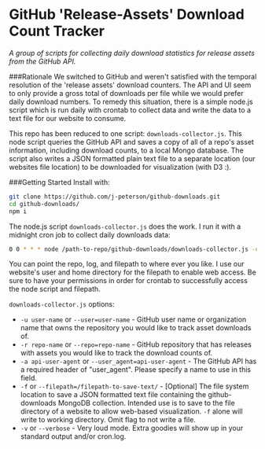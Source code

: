 # GitHub 'Release-Assets' Download Count Tracker

*A group of scripts for collecting daily download statistics for release assets from the GitHub API.*

###Rationale
We switched to GitHub and weren't satisfied with the temporal resolution of the 'release assets' download counters. The API and UI seem to only provide a gross total of downloads per file while we would prefer daily download numbers. To remedy this situation, there is a simple node.js script which is run daily with crontab to collect data and write the data to a text file for our website to consume.

This repo has been reduced to one script: `downloads-collector.js`. This node script queries the GitHub API and saves a copy of all of a repo's asset information, including download counts, to a local Mongo database. The script also writes a JSON formatted plain text file to a separate location (our websites file location) to be downloaded for visualization (with D3 :).

###Getting Started
Install with:
```bash
git clone https://github.com/j-peterson/github-downloads.git
cd github-downloads/
npm i
```

The node.js script `downloads-collector.js` does the work. I run it with a midnight cron job to collect daily downloads data:

```bash
0 0 * * * node /path-to-repo/github-downloads/downloads-collector.js -u github_username -r github_repo -a http_api_user_agent -f /filepath-to-save-text/ >> /path-to-repo/github-downloads/cron.log 2>&1
```

You can point the repo, log, and filepath to where ever you like. I use our website's user and home directory for the filepath to enable web access. Be sure to have your permissions in order for crontab to successfully access the node script and filepath.

`downloads-collector.js` options:
* `-u user-name` or `--user=user-name` - GitHub user name or organization name that owns the repository you would like to track asset downloads of.
* `-r repo-name` or `--repo=repo-name` - GitHub repository that has releases with assets you would like to track the download counts of.
* `-a api-user-agent` or `--user_agent=api-user-agent` - The GitHub API has a required header of "user_agent". Please specify a name to use in this field.
* `-f` or `--filepath=/filepath-to-save-text/` - [Optional] The file system location to save a JSON formatted text file containing the github-downloads MongoDB collection. Intended use is to save to the file directory of a website to allow web-based visualization. `-f` alone will write to working directory. Omit flag to not write a file.
* `-v` or `--verbose` - Very loud mode. Extra goodies will show up in your standard output and/or cron.log.

